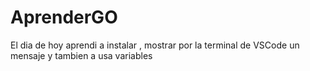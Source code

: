 # AprenderGO
El dia de hoy aprendi a instalar , mostrar por la terminal de VSCode un mensaje y tambien a usa variables
